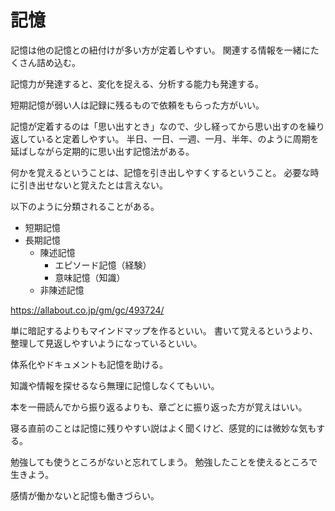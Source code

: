 # 記憶

記憶は他の記憶との紐付けが多い方が定着しやすい。
関連する情報を一緒にたくさん詰め込む。

記憶力が発達すると、変化を捉える、分析する能力も発達する。

短期記憶が弱い人は記録に残るもので依頼をもらった方がいい。

記憶が定着するのは「思い出すとき」なので、少し経ってから思い出すのを繰り返していると定着しやすい。
半日、一日、一週、一月、半年、のように周期を延ばしながら定期的に思い出す記憶法がある。

何かを覚えるということは、記憶を引き出しやすくするということ。
必要な時に引き出せないと覚えたとは言えない。

以下のように分類されることがある。

- 短期記憶
- 長期記憶
  - 陳述記憶
    - エピソード記憶（経験）
    - 意味記憶（知識）
  - 非陳述記憶

https://allabout.co.jp/gm/gc/493724/

単に暗記するよりもマインドマップを作るといい。
書いて覚えるというより、整理して見返しやすいようになっているといい。

体系化やドキュメントも記憶を助ける。

知識や情報を探せるなら無理に記憶しなくてもいい。

本を一冊読んでから振り返るよりも、章ごとに振り返った方が覚えはいい。

寝る直前のことは記憶に残りやすい説はよく聞くけど、感覚的には微妙な気もする。

勉強しても使うところがないと忘れてしまう。
勉強したことを使えるところで生きよう。

感情が働かないと記憶も働きづらい。
